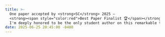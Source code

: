 ```yaml
---
title: >-
  One paper accepted by <strong>SC</strong> 2025 — 
  <strong><span style="color:red">Best Paper Finalist 🏆</span></strong>!
  I'm deeply honored to be the only student author on this remarkable team.
date: 2025-06-25 20:45:00 -0400
---
```

